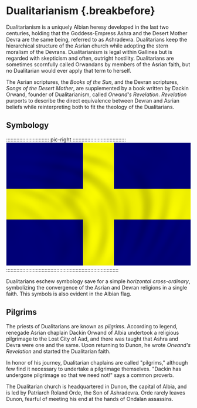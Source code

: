 # Dualitarianism {.breakbefore}

Dualitarianism is a uniquely Albian heresy developed in the last two centuries, 
holding that the Goddess-Empress Ashra and the Desert Mother Devra are the same being,
referred to as Ashradevra. Dualitarians keep the hierarchical structure of the Asrian 
church while adopting the stern moralism of the Devrans. Dualitarianism is legal within 
Gallinea but is regarded with skepticism and often, outright hostility.  Dualitarians are 
sometimes scornfully called Orwandans by members of the Asrian faith, but no Dualitarian 
would ever apply that term to herself.

The Asrian scriptures, the *Books of the Sun*, and the Devran scriptures, *Songs of the Desert Mother*, 
are supplemented by a book written by Dackin Orwand, founder of Dualitarianism, called *Orwand's Revelation*. 
*Revelation* purports to describe the direct equivalence between Devran and Asrian beliefs while 
reinterpreting both to fit the theology of the Dualitarians. 

## Symbology 

::::::::::::::::::::::::::::: pic-right ::::::::::::::::::::::::::::::::::::
![The cross of Dualitarianism on the Albian flag, by Robert P. Stefko](assets/Flags/Albia.png "The cross of Dualitarianism on the Albian flag, by Robert P. Stefko")
::::::::::::::::::::::::::::::::::::::::::::::::::::::::::::::::::::::::::::

Dualitarians eschew symbology save for a simple *horizontal cross-ordinary*, symbolizing the 
convergence of the Asrian and Devran religions in a single faith. This symbols is also evident in
the Albian flag.

## Pilgrims

The priests of Dualitarians are known as *pilgrims*. According to legend, renegade Asrian
chaplain Dackin Orwand of Albia undertook a religious pilgrimage to the Lost City of Aad, and there
was taught that Ashra and Devra were one and the same. Upon returning to Dunon, he wrote *Orwand's
Revelation* and started the Dualitarian faith.

In honor of his journey, Dualitarian chaplains are called "pilgrims," although few find it necessary
to undertake a pilgrimage themselves. "Dackin has undergone pilgrimage so that we need not!" says a common proverb.

The Dualitarian church is headquartered in Dunon, the capital of Albia, and is led by Patriarch
Roland Orde, the Son of Ashradevra. Orde rarely leaves Dunon, fearful of meeting his end at the
hands of Ondalan assassins.

